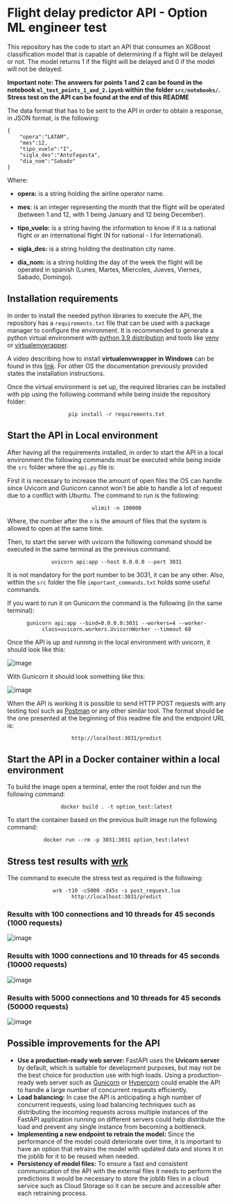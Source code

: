# Flight delay predictor API - Option ML engineer test

This repository has the code to start an API that consumes an XGBoost classification model that is capable of determining if a flight will be delayed or not. The model returns 1 if the flight will be delayed and 0 if the model will not be delayed.

**Important note: The answers for points 1 and 2 can be found in the notebook `ml_test_points_1_and_2.ipynb` within the folder `src/notebooks/`. Stress test on the API can be found at the end of this README**

The data format that has to be sent to the API in order to obtain a response, in JSON format, is the following:
```
{
    "opera":"LATAM",
    "mes":12,
    "tipo_vuelo":"I",
    "sigla_des":"Antofagasta",
    "dia_nom":"Sabado"
}
```
Where:
- **opera:** is a string holding the airline operator name.

- **mes**: is an integer representing the month that the flight will be operated (between 1 and 12, with 1 being January and 12 being December).

- **tipo_vuelo:** is a string having the information to know if it is a national flight or an international flight (N for national - I for International).

- **sigla_des:** is a string holding the destination city name.

- **dia_nom:** is a string holding the day of the week the flight will be operated in spanish (Lunes, Martes, Miercoles, Jueves, Viernes, Sabado, Domingo).

## Installation requirements

In order to install the needed python libraries to execute the API, the repository has a `requirements.txt` file that can be used with a package manager to configure the environment. It is recommended to generate a python virtual environment with [python 3.9 distribution](https://www.python.org/downloads/release/python-390/) and tools like [venv](https://docs.python.org/3/library/venv.html) or [virtualenvwrapper](https://virtualenvwrapper.readthedocs.io/en/latest/).

A video describing how to install **virtualenvwrapper in Windows** can be found in this [link](https://www.youtube.com/watch?v=e6xHdRegBNs). For other OS the documentation previously provided states the installation instructions.

Once the virtual environment is set up, the required libraries can be installed with pip using the following command while being inside the repository folder:


<div align="center">
  
  `pip install -r requirements.txt`

</div>

## Start the API in Local environment

After having all the requirements installed, in order to start the API in a local environment the following commands must be executed while being inside the `src` folder where the `api.py` file is:

First it is necessary to increase the amount of open files the OS can handle since Uvicorn and Gunicorn cannot won't be able to handle a lot of request due to a conflict with Ubuntu. The command to run is the following:
<div align="center">

`ulimit -n 100000`
</div>

Where, the number after the `n` is the amount of files that the system is allowed to open at the same time.

Then, to start the server with uvicorn the following command should be executed in the same terminal as the previous command.

<div align="center">

`uvicorn api:app --host 0.0.0.0 --port 3031`

</div>

It is not mandatory for the port number to be 3031, it can be any other. Also, within the `src` folder the file `important_commands.txt` holds some useful commands.

If you want to run it on Gunicorn the command is the following (in the same terminal):
<div align="center">

`gunicorn api:app --bind=0.0.0.0:3031 --workers=4 --worker-class=uvicorn.workers.UvicornWorker --timeout 60`

</div>

Once the API is up and running in the local environment with uvicorn, it should look like this:

![image](https://user-images.githubusercontent.com/4323981/233800568-d4e57f72-13fd-421a-9b46-65a6378c86b9.png)

With Gunicorn it should look something like this:

![image](https://user-images.githubusercontent.com/4323981/234121975-08a91aa9-2383-4be2-ba62-29dc3fa2b1b5.png)

When the API is working it is possible to send HTTP POST requests with any testing tool such as [Postman](https://www.postman.com) or any other similar tool. The format should be the one presented at the beginning of this readme file and the endpoint URL is:

<div align="center">

`http://localhost:3031/predict`

</div>

## Start the API in a Docker container within a local environment

To build the image open a terminal, enter the root folder and run the following command:
<div align="center">

`docker build . -t option_test:latest`

</div>

To start the container based on the previous built image run the following command:
<div align="center">

`docker run --rm -p 3031:3031 option_test:latest`

</div>

## Stress test results with [wrk](https://github.com/wg/wrk)

The command to execute the stress test as required is the following:
<div align="center">

`wrk -t10 -c5000 -d45s -s post_request.lua http://localhost:3031/predict`

</div>

### Results with 100 connections and 10 threads for 45 seconds (1000 requests)
![image](https://user-images.githubusercontent.com/4323981/234122740-d70b59be-93f0-42c8-a469-e98ba568ff8f.png)

### Results with 1000 connections and 10 threads for 45 seconds (10000 requests)
![image](https://user-images.githubusercontent.com/4323981/234123363-2bce6b82-4784-4e73-857c-41417a31bb05.png)

### Results with 5000 connections and 10 threads for 45 seconds (50000 requests)
![image](https://user-images.githubusercontent.com/4323981/234124100-27a00db7-2e0f-4e16-81f3-d49797844d49.png)

## Possible improvements for the API

- **Use a production-ready web server:** FastAPI uses the **Uvicorn server** by default, which is suitable for development purposes, but may not be the best choice for production use with high loads. Using a production-ready web server such as [Gunicorn](https://gunicorn.org) or [Hypercorn](https://pgjones.gitlab.io/hypercorn/) could enable the API to handle a large number of concurrent requests efficiently.
- **Load balancing:** In case the API is anticipating a high number of concurrent requests, using load balancing techniques such as distributing the incoming requests across multiple instances of the FastAPI application running on different servers could help distribute the load and prevent any single instance from becoming a bottleneck.
- **Implementing a new endpoint to retrain the model:** Since the performance of the model could deteriorate over time, it is important to have an option that retrains the model with updated data and stores it in the joblib for it to be reused when needed.
- **Persistency of model files:** To ensure a fast and consistent communication of the API with the external files it needs to perform the predictions it would be necessary to store the joblib files in a cloud service such as Cloud Storage so it can be secure and accessible after each retraining process.
